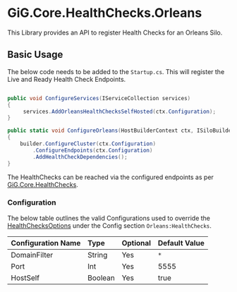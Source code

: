 # GiG.Core.HealthChecks.Orleans

This Library provides an API to register Health Checks for an Orleans Silo.


## Basic Usage

The below code needs to be added to the `Startup.cs`. This will register the Live and Ready Health Check Endpoints.

```csharp

public void ConfigureServices(IServiceCollection services)
{
     services.AddOrleansHealthChecksSelfHosted(ctx.Configuration);
}

public static void ConfigureOrleans(HostBuilderContext ctx, ISiloBuilder builder)
{
    builder.ConfigureCluster(ctx.Configuration)
        .ConfigureEndpoints(ctx.Configuration)
        .AddHealthCheckDependencies();
}

```

The HealthChecks can be reached via the configured endpoints as per [GiG.Core.HealthChecks](GiG.Core.HealthChecks.md). 

### Configuration

The below table outlines the valid Configurations used to override the [HealthChecksOptions](..\src\GiG.Core.HealthChecks.Orleans\Abstractions\HealthChecksOptions.cs) under the Config section `Orleans:HealthChecks`.

| Configuration Name | Type    | Optional | Default Value |
|:-------------------|:--------|:---------|:--------------|
| DomainFilter       | String  | Yes      | `*`           |
| Port               | Int     | Yes      | 5555          |
| HostSelf           | Boolean | Yes      | true          |
